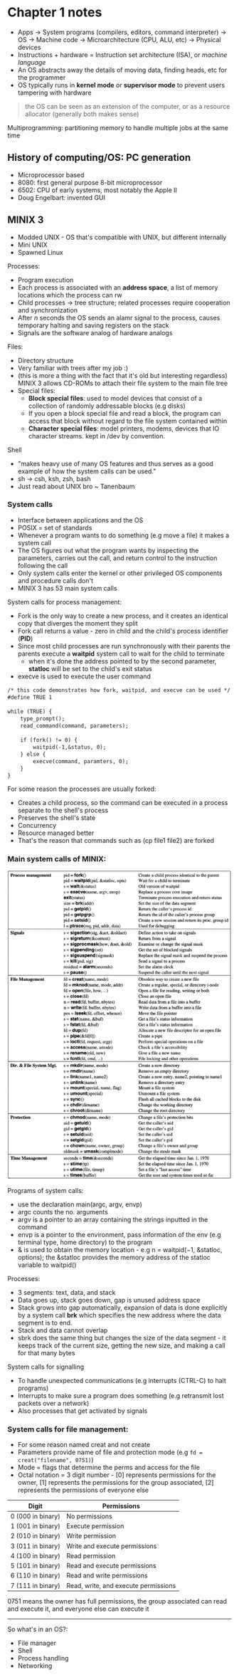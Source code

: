 # Chapter 1 notes

* Apps -> System programs (compilers, editors, command interpreter) -> OS -> Machine code -> Microarchitecture (CPU,  ALU, etc) -> Physical devices
* Instructions + hardware = Instruction set architecture (ISA), or *machine language*
* An OS abstracts away the details of moving data, finding heads, etc for the programmer
* OS typically runs in **kernel mode** or **supervisor mode** to prevent users tampering with hardware

> the OS can be seen as an extension of the computer, or as a resource allocator (generally both makes sense)

Multiprogramming: partitioning memory to handle multiple jobs at the same time

## History of computing/OS: PC generation
* Microprocessor based
* 8080: first general purpose 8-bit microprocessor
* 6502: CPU of early systems, most notably the Apple II
* Doug Engelbart: invented GUI

## MINIX 3
* Modded UNIX - OS that's compatible with UNIX, but different internally
* Mini UNIX
* Spawned Linux

Processes:
* Program execution
* Each process is associated with an **address space**, a list of memory locations which the process can rw
* Child processes -> tree structure; related processes require cooperation and synchronization
* After *n* seconds the OS sends an alamr signal to the process, causes temporary halting and saving registers on the stack
* Signals are the software analog of hardware analogs


Files:
* Directory structure
* Very familiar with trees after my job :)
* (this is more a thing with the fact that it's old but interesting regardless) MINIX 3 allows CD-ROMs to attach their file system to the main file tree
* Special files: 
    * **Block special files**: used to model devices that consist of a collection of randomly addressable blocks (e.g disks)
    * If you open a block special file and read a block, the program can access that block without regard to the file system contained within
    * **Character special files**: model printers, modems, devices that IO character streams. kept in /dev by convention.

Shell
* "makes heavy use of many OS features and thus serves as a good example of how the system calls can be used."
* sh -> csh, ksh, zsh, bash
* Just read about UNIX bro ~ Tanenbaum 


### System calls
* Interface between applications and the OS
* POSIX = set of standards 
* Whenever a program wants to do something (e.g move a file) it makes a system call
* The OS figures out what the program wants by inspecting the parameters, carries out the call, and return control to the instruction following the call
* Only system calls enter the kernel or other privileged OS components and procedure calls don't
* MINIX 3 has 53 main system calls

System calls for process management:
* Fork is the only way to create a new process, and it creates an identical copy that diverges the moment they split
* Fork call returns a value - zero in child and the child's process identifier (**PID**)
* Since most child processes are run synchronously with their parents the parents execute a **waitpid** system call to wait for the child to terminate
    * when it's done the address pointed to by the second parameter, **statloc** will be set to the child's exit status 
* execve is used to execute the user command

```
/* this code demonstrates how fork, waitpid, and execve can be used */
#define TRUE 1

while (TRUE) {
    type_prompt();
    read_command(command, parameters);

    if (fork() != 0) {
        waitpid(-1,&status, 0);
    } else {
        execve(command, paramters, 0);
    }
}
``` 
For some reason the processes are usually forked:
* Creates a child process, so the command can be executed in a process separate to the shell's process
* Preserves the shell's state
* Concurrency
* Resource managed better
* That's the reason that commands such as (cp file1 file2) are forked 

### Main system calls of MINIX:
![system calls](systemcalls.png) 

Programs of system calls:
* use the declaration main(argc, argv, envp)
* argc counts the no. arguments
* argv is a pointer to an array containing the strings inputted in the command
* envp is a pointer to the environment, pass information of the env (e.g terminal type, home directory) to the program
* & is used to obtain the memory location - e.g n = waitpid(−1, &statloc, options); the &statloc provides the memory address of the statloc variable to waitpid()

Processes:
* 3 segments: text, data, and stack
* Data goes up, stack goes down, gap is unused address space
* Stack grows into gap automatically, expansion of data is done explicitly by a system call **brk** which specifies the new address where the data segment is to end.
* Stack and data cannot overlap
* sbrk does the same thing but changes the size of the data segment - it keeps track of the current size, getting the new size, and making a call for that many bytes

System calls for signalling
* To handle unexpected communications (e.g interrupts (CTRL-C) to halt programs)
* Interrupts to make sure a program does something (e.g retransmit lost packets over a network)
* Also processes that get activated by signals

### System calls for file management:
* For some reason named creat and not create
* Parameters provide name of file and protection mode (e.g `fd = creat("filename", 0751)`)
* Mode = flags that determine the perms and access for the file
* Octal notation = 3 digit number - [0] represents permissions for the owner, [1] represents the permissions for the group associated, [2] represents the permissions of everyone else

|Digit | Permissions|
|-|-|
|0 (000 in binary)| No permissions|
|1 (001 in binary)| Execute permission|
|2 (010 in binary)| Write permission|
|3 (011 in binary)| Write and execute permissions|
|4 (100 in binary)| Read permission|
|5 (101 in binary)| Read and execute permissions|
|6 (110 in binary)| Read and write permissions|
|7 (111 in binary)| Read, write, and execute permissions|

0751 means the owner has full permissions, the group associated can read and execute it, and everyone else can execute it



---------------------------------------------------------------------------------------------------------------------------
So what's in an OS?:
* File manager
* Shell
* Process handling
* Networking 
